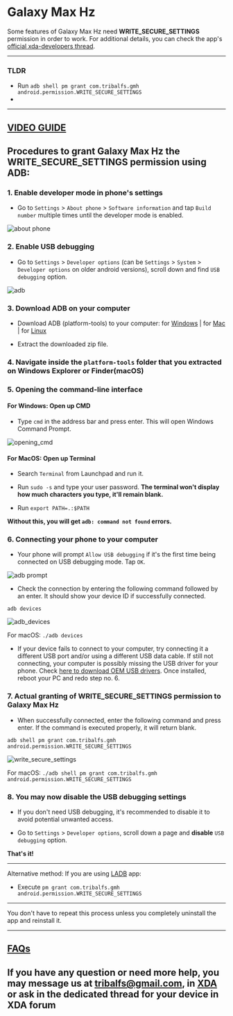 # Galaxy Max Hz

Some features of Galaxy Max Hz need **WRITE_SECURE_SETTINGS** permission in order to work. For additional details, you can check the app's [official xda-developers thread](https://forum.xda-developers.com/t/app-galaxy-max-hz-refresh-rate-control-quick-resolution-switcher-screen-off-mods-adaptive-mod-keep-high-adaptive-on-power-saving-mode-and-more.4181447/).

----------------------
### TLDR

 * Run `adb shell pm grant com.tribalfs.gmh android.permission.WRITE_SECURE_SETTINGS`
 * 
----------------------
[VIDEO GUIDE](https://youtu.be/5lFPUqMC-Bc)
----------------------

Procedures to grant Galaxy Max Hz the WRITE_SECURE_SETTINGS permission using ADB:
----------------------


### 1. Enable developer mode in phone's settings

 * Go to `Settings` > `About phone` > `Software information` and tap `Build number` multiple times until the developer mode is enabled.

![about phone](about_phone2.jpg)

### 2. Enable USB debugging

 * Go to `Settings` > `Developer options` (can be `Settings` > `System` > `Developer options` on older android versions), scroll down and find `USB debugging` option.

![adb](usb_debugging2.jpg)

### 3. Download ADB on your computer

 * Download ADB (platform-tools) to your computer:
    for [Windows](https://dl.google.com/android/repository/platform-tools-latest-windows.zip) |
    for [Mac](https://dl.google.com/android/repository/platform-tools-latest-darwin.zip) |
    for [Linux](https://dl.google.com/android/repository/platform-tools-latest-linux.zip)
    
 * Extract the downloaded zip file.

### 4. Navigate inside the `platform-tools` folder that you extracted on Windows Explorer or Finder(macOS)


### 5. Opening the command-line interface

#### For Windows: Open up CMD
  
 * Type `cmd` in the address bar and press enter.  This will open Windows Command Prompt.

![opening_cmd](opening_cmd.png)

#### For MacOS: Open up Terminal

 * Search `Terminal` from Launchpad and run it.

 * Run `sudo -s` and type your user password. **The terminal won't display how much characters you type, it'll remain blank.**

 * Run `export PATH=.:$PATH`

 **Without this, you will get `adb: command not found` errors.**


### 6. Connecting your phone to your computer

 * Your phone will prompt `Allow USB debugging` if it's the first time being connected on USB debugging mode.  Tap `OK`.


![adb prompt](usb_debugging_prompt.jpg)

 * Check the connection by entering the following command followed by an enter. It should show your device ID if successfully connected.

 ```adb devices```
 
 ![adb_devices](adb_devices2.png)
 
 For macOS:  ```./adb devices ```
 
 *  If your device fails to connect to your computer, try connecting it a different USB port and/or using a different USB data cable. If still not connecting, your computer is possibly missing the USB driver for your phone. Check [here to download OEM USB drivers](https://developer.android.com/studio/run/oem-usb#Drivers). Once installed, reboot your PC and redo step no. 6. 

 
### 7. Actual granting of WRITE_SECURE_SETTINGS permission to Galaxy Max Hz

 * When successfully connected, enter the following command and press enter.  If the command is executed properly, it will return blank.

 ```adb shell pm grant com.tribalfs.gmh android.permission.WRITE_SECURE_SETTINGS```

![write_secure_settings](write_secure_settings2.png)

For macOS: ```./adb shell pm grant com.tribalfs.gmh android.permission.WRITE_SECURE_SETTINGS ```

### 8. You may now disable the USB debugging settings

 * If you don't need USB debugging, it's recommended to disable it to avoid potential unwanted access.

 * Go to `Settings` > `Developer options`, scroll down a page and **disable** `USB debugging` option.

**That's it!**


----------------------
Alternative method:
If you are using [LADB](https://play.google.com/store/apps/details?id=com.draco.ladb) app:
 * Execute `pm grant com.tribalfs.gmh android.permission.WRITE_SECURE_SETTINGS`

----------------------

You don't have to repeat this process unless you completely uninstall the app and reinstall it.

---------------------

[FAQs](https://forum.xda-developers.com/t/app-galaxy-max-hz-refresh-rate-mods-screen-off-mods-qs-tiles-tasker-support-and-more.4181447/post-83785135)
---------------------

If you have any question or need more help, you may message us at tribalfs@gmail.com, in [XDA](https://forum.xda-developers.com/conversations/add?to=tribalfs) or ask in the dedicated thread for your device in XDA forum
---------------------

